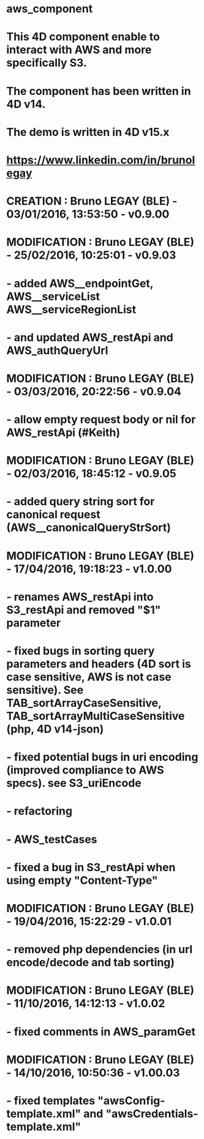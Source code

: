 # aws_component
# This 4D component enable to interact with AWS and more specifically S3.
# The component has been written in 4D v14.
# The demo is written in 4D v15.x
# 
# https://www.linkedin.com/in/brunolegay
#
# 
#      CREATION : Bruno LEGAY (BLE) - 03/01/2016, 13:53:50 - v0.9.00
#      MODIFICATION : Bruno LEGAY (BLE) - 25/02/2016, 10:25:01 - v0.9.03
#       - added AWS__endpointGet, AWS__serviceList AWS__serviceRegionList
#       - and updated AWS_restApi and AWS_authQueryUrl
#      MODIFICATION : Bruno LEGAY (BLE) - 03/03/2016, 20:22:56 - v0.9.04
#       - allow empty request body or nil for AWS_restApi (#Keith)
#      MODIFICATION : Bruno LEGAY (BLE) - 02/03/2016, 18:45:12 - v0.9.05
#       - added query string sort for canonical request (AWS__canonicalQueryStrSort)
#      MODIFICATION : Bruno LEGAY (BLE) - 17/04/2016, 19:18:23 - v1.0.00
#       - renames AWS_restApi into S3_restApi and removed "$1" parameter
#       - fixed bugs in sorting query parameters and headers (4D sort is case sensitive, AWS is not case sensitive). See TAB_sortArrayCaseSensitive, TAB_sortArrayMultiCaseSensitive (php, 4D v14-json)
#       - fixed potential bugs in uri encoding (improved compliance to AWS specs). see S3_uriEncode
#       - refactoring
#       - AWS_testCases
#       - fixed a bug in S3_restApi when using empty "Content-Type"
#      MODIFICATION : Bruno LEGAY (BLE) - 19/04/2016, 15:22:29 - v1.0.01
#       - removed php dependencies (in url encode/decode and tab sorting)
#      MODIFICATION : Bruno LEGAY (BLE) - 11/10/2016, 14:12:13 - v1.0.02
#       - fixed comments in AWS_paramGet
#      MODIFICATION : Bruno LEGAY (BLE) - 14/10/2016, 10:50:36 - v1.00.03
#       - fixed templates "awsConfig-template.xml" and "awsCredentials-template.xml"